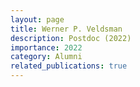 ```yaml
---
layout: page
title: Werner P. Veldsman 
description: Postdoc (2022)
importance: 2022
category: Alumni
related_publications: true
---
```

